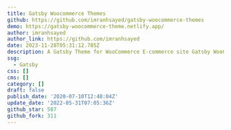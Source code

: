 ```yaml
---
title: Gatsby Woocommerce Themes
github: https://github.com/imranhsayed/gatsby-woocommerce-themes
demo: https://gatsby-woocommerce-theme.netlify.app/
author: imranhsayed
author_link: https://github.com/imranhsayed
date: 2023-11-28T05:31:12.785Z
description: A Gatsby Theme for WooCommerce E-commerce site Gatsby WooCommerce WordPress
ssg:
  - Gatsby
css: []
cms: []
category: []
draft: false
publish_date: '2020-07-10T12:48:04Z'
update_date: '2022-05-31T07:05:36Z'
github_star: 587
github_fork: 311
---
```

